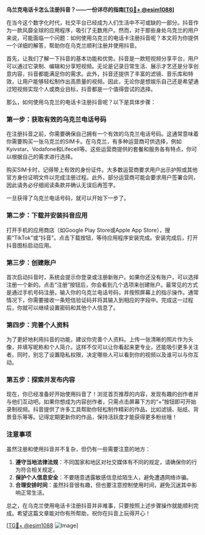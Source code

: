 **乌兰克电话卡怎么注册抖音？——一份详尽的指南[[TG💪+ @esim1088](https://t.me/s/esim1088)]**

在当今这个数字化时代，社交平台已经成为人们生活中不可或缺的一部分。抖音作为一款风靡全球的应用程序，吸引了无数用户。然而，对于那些身处乌克兰的用户来说，可能面临一个问题：如何使用乌克兰的电话卡注册抖音呢？本文将为你提供一个详细的解答，帮助你在乌克兰顺利注册并使用抖音。

首先，让我们了解一下抖音的基本功能和优势。抖音是一款短视频分享平台，用户可以通过它录制、编辑和分享短视频。无论是记录日常生活、展示才艺还是分享创意内容，抖音都能满足你的需求。此外，抖音还提供了丰富的滤镜、音乐库和特效，让用户能够轻松制作出高质量的视频。因此，无论你是想娱乐自己还是希望通过短视频实现个人或商业目标，抖音都是一个值得尝试的选择。

那么，如何使用乌克兰的电话卡注册抖音呢？以下是具体步骤：

### 第一步：获取有效的乌克兰电话号码

在注册抖音之前，你需要确保自己拥有一个有效的乌克兰电话号码。这通常意味着你需要购买一张乌克兰的SIM卡。在乌克兰，有多种运营商可供选择，例如Kyivstar、Vodafone和Lifecell等。这些运营商提供的套餐和服务各有特点，你可以根据自己的需求进行选择。

购买SIM卡时，记得带上有效的身份证件。大多数运营商要求用户出示护照或其他官方身份证明文件以完成注册过程。此外，部分运营商可能会要求用户签署合同，因此请务必仔细阅读条款并确认无误后再签字。

一旦获得了乌克兰电话号码，就可以开始下一步了。

### 第二步：下载并安装抖音应用

打开手机的应用商店（如Google Play Store或Apple App Store），搜索“TikTok”或“抖音”。点击下载按钮，等待应用程序安装完成。安装完成后，打开抖音图标启动应用。

### 第三步：创建账户

首次启动抖音时，系统会提示你登录或注册新账户。如果你还没有账户，可以选择注册一个新的。点击“注册”按钮后，你会看到几个选项来创建账户。最常见的方式是通过手机号码注册。输入你的乌克兰电话号码，并按照屏幕上的指示操作。通常情况下，你需要接收一条短信验证码并将其输入到相应的字段中。完成这一过程后，你就可以继续设置密码和其他个人信息了。

### 第四步：完善个人资料

为了更好地利用抖音的功能，建议你完善个人资料。上传一张清晰的照片作为头像，并填写昵称和个人简介。这样不仅可以让你看起来更专业，还能吸引更多关注者。同时，别忘了设置隐私权限，决定哪些人可以看到你的视频以及谁可以与你互动。

### 第五步：探索并发布内容

现在，你已经准备好开始使用抖音了！浏览首页推荐的内容，发现有趣的创作者并与他们互动吧。如果你想成为内容创作者，只需点击屏幕下方的“+”按钮即可开始录制视频。抖音提供了许多工具帮助你轻松制作精彩的作品，比如滤镜、贴纸、背景音乐等等。记得定期更新你的作品，保持活跃度才能获得更多粉丝哦！

### 注意事项

虽然注册和使用抖音并不复杂，但仍有一些需要注意的地方：

1. **遵守当地法律法规**：不同国家和地区对社交媒体有不同的规定，请确保你的行为符合相关规定。
2. **保护个人信息安全**：不要随意透露敏感信息给陌生人，避免遭遇网络诈骗。
3. **合理安排时间**：虽然抖音很有趣，但也要注意控制使用时间，避免沉迷其中影响正常生活。

总之，在乌克兰使用电话卡注册抖音并非难事，只要按照上述步骤操作就能顺利完成。希望这篇文章能对你有所帮助，祝你在抖音上玩得开心！

[[TG💪+ @esim1088](https://t.me/s/esim1088) ![Image](https://i.postimg.cc/4NQfJmqS/Snipaste-2025-05-13-00-14-12.png)]